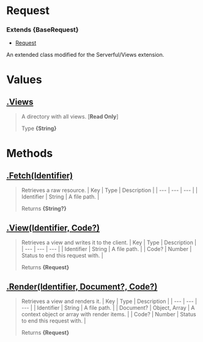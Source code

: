 
# Request
### Extends **{BaseRequest}**

* [Request](https://github.com/ServerfulArch/Views/blob/master/Documentation/Request.md)

An extended class modified for the Serverful/Views extension.



# Values
## [.Views](https://github.com/ServerfulArch/Views/blob/master/lib/Request.js#L19)
> A directory with all views. [**Read Only**]
>
> Type **{String}**

# Methods
## [.Fetch(Identifier)](https://github.com/ServerfulArch/Views/blob/master/lib/Request.js#L33)
> Retrieves a raw resource.
> | Key | Type | Description |
> | --- | --- | --- |
> | Identifier | String | A file path. |
>
> Returns **{String?}**

## [.View(Identifier, Code?)](https://github.com/ServerfulArch/Views/blob/master/lib/Request.js#L44)
> Retrieves a view and writes it to the client.
> | Key | Type | Description |
> | --- | --- | --- |
> | Identifier | String | A file path. |
> | Code? | Number | Status to end this request with. |
>
> Returns **{Request}**

## [.Render(Identifier, Document?, Code?)](https://github.com/ServerfulArch/Views/blob/master/lib/Request.js#L57)
> Retrieves a view and renders it.
> | Key | Type | Description |
> | --- | --- | --- |
> | Identifier | String | A file path. |
> | Document? | Object, Array | A context object or array with render items. |
> | Code? | Number | Status to end this request with. |
>
> Returns **{Request}**
